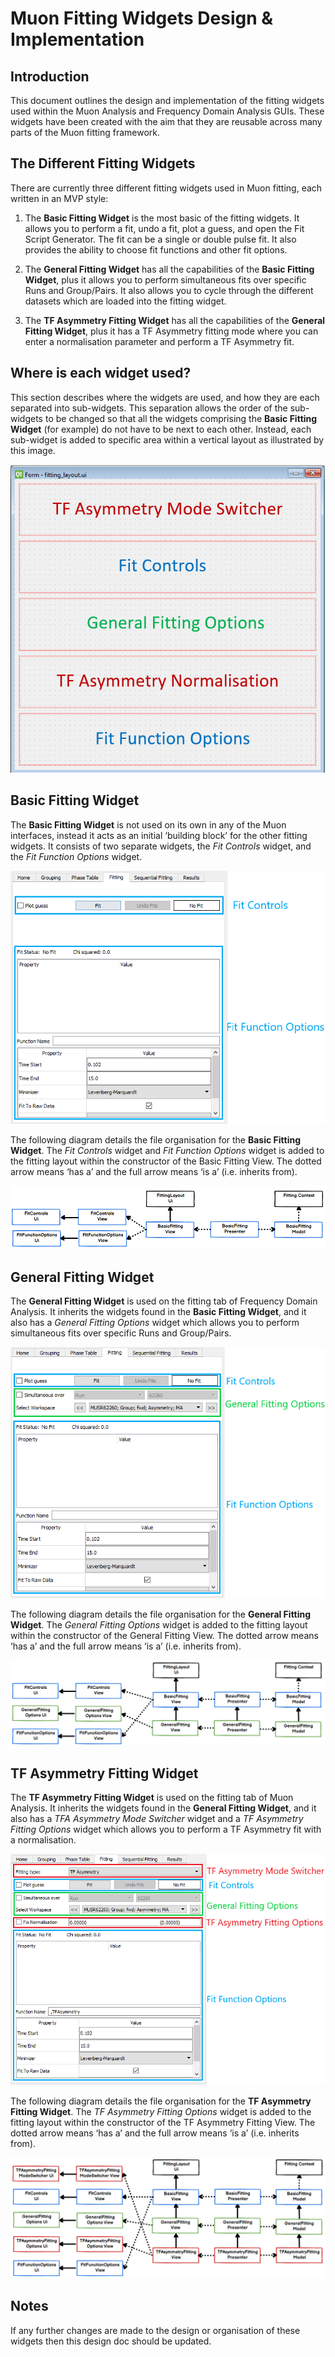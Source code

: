 # Muon Fitting Widgets Design & Implementation

## Introduction

This document outlines the design and implementation of the fitting widgets used within the 
Muon Analysis and Frequency Domain Analysis GUIs. These widgets have been created with the 
aim that they are reusable across many parts of the Muon fitting framework. 

## The Different Fitting Widgets

There are currently three different fitting widgets used in Muon fitting, each written in an 
MVP style:

 1. The **Basic Fitting Widget** is the most basic of the fitting widgets. It allows you to 
    perform a fit, undo a fit, plot a guess, and open the Fit Script Generator. The fit 
    can be a single or double pulse fit. It also provides the ability to choose fit functions 
    and other fit options.
	
 2. The **General Fitting Widget** has all the capabilities of the **Basic Fitting Widget**, 
    plus it allows you to perform simultaneous fits over specific Runs and Group/Pairs. It 
    also allows you to cycle through the different datasets which are loaded into the fitting 
    widget.

 3. The **TF Asymmetry Fitting Widget** has all the capabilities of the **General Fitting Widget**, 
    plus it has a TF Asymmetry fitting mode where you can enter a normalisation parameter and 
    perform a TF Asymmetry fit.

## Where is each widget used?

This section describes where the widgets are used, and how they are each separated into 
sub-widgets. This separation allows the order of the sub-widgets to be changed so that all 
the widgets comprising the **Basic Fitting Widget** (for example) do not have to be next to 
each other. Instead, each sub-widget is added to specific area within a vertical layout as 
illustrated by this image.

<p align="center">
  <img src="fitting-tab-layout.PNG">
</p>

## Basic Fitting Widget

The **Basic Fitting Widget** is not used on its own in any of the Muon interfaces, instead 
it acts as an initial ‘building block’ for the other fitting widgets. It consists of two 
separate widgets, the *Fit Controls* widget, and the *Fit Function Options* widget.

<p align="center">
  <img src="basic-fitting-widget.PNG">
</p>

The following diagram details the file organisation for the **Basic Fitting Widget**. The 
*Fit Controls* widget and *Fit Function Options* widget is added to the fitting layout within 
the constructor of the Basic Fitting View. The dotted arrow means ‘has a’ and the full arrow 
means ‘is a’ (i.e. inherits from).

<p align="center">
  <img src="basic-fitting-widget-files.PNG">
</p>

## General Fitting Widget

The **General Fitting Widget** is used on the fitting tab of Frequency Domain Analysis. It 
inherits the widgets found in the **Basic Fitting Widget**, and it also has a *General Fitting 
Options* widget which allows you to perform simultaneous fits over specific Runs and Group/Pairs.

<p align="center">
  <img src="general-fitting-widget.PNG">
</p>

The following diagram details the file organisation for the **General Fitting Widget**. The 
*General Fitting Options* widget is added to the fitting layout within the constructor of the 
General Fitting View. The dotted arrow means ‘has a’ and the full arrow means ‘is a’ 
(i.e. inherits from).

<p align="center">
  <img src="general-fitting-widget-files.PNG">
</p>

## TF Asymmetry Fitting Widget

The **TF Asymmetry Fitting Widget** is used on the fitting tab of Muon Analysis. It inherits 
the widgets found in the **General Fitting Widget**, and it also has a *TFA Asymmetry Mode 
Switcher* widget and a *TF Asymmetry Fitting Options* widget which allows you to perform a 
TF Asymmetry fit with a normalisation.

<p align="center">
  <img src="tf-asymmetry-fitting-widget.PNG">
</p>

The following diagram details the file organisation for the **TF Asymmetry Fitting Widget**. 
The *TF Asymmetry Fitting Options* widget is added to the fitting layout within the constructor 
of the TF Asymmetry Fitting View. The dotted arrow means ‘has a’ and the full arrow means ‘is a’ 
(i.e. inherits from).

<p align="center">
  <img src="tf-asymmetry-fitting-widget-files.PNG">
</p>

## Notes

If any further changes are made to the design or organisation of these widgets then this design 
doc should be updated.
